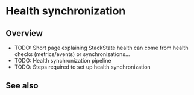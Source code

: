 # Health synchronization

## Overview

* TODO: Short page explaining StackState health can come from health checks (metrics/events) or synchronizations...
* TODO: Health synchronization pipeline
* TODO: Steps required to set up health synchronization

## See also